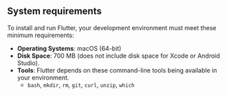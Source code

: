## System requirements

To install and run Flutter, your development environment must meet these minimum requirements:

* **Operating Systems**: macOS (64-bit)
* **Disk Space**: 700 MB (does not include disk space for Xcode or Android Studio).
* **Tools**: Flutter depends on these command-line tools being available in your environment.
  * `bash`, `mkdir`, `rm`, `git`, `curl`, `unzip`, `which`
